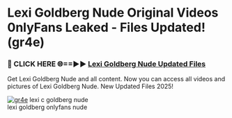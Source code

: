 # Lexi Goldberg Nude Original Videos 0nlyFans Leaked - Files Updated! (gr4e)

<h3>🔴 CLICK HERE 🌐==►► <a href="https://tinyurl.com/52m3yx9h" rel="nofollow">Lexi Goldberg Nude Updated Files</a></h3>

Get Lexi Goldberg Nude and all content. Now you can access all videos and pictures of Lexi Goldberg Nude. New Updated Files 2025!

[![gr4e](https://i.imgur.com/TnHtlc8.gif)](https://tinyurl.com/52m3yx9h)
lexi c goldberg nude<br>
lexi goldberg onlyfans nude